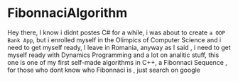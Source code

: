 # FibonnaciAlgorithm
Hey there, I know i didnt postes C# for a while, i was about to create `a OOP Bank App`, but i enrolled myself in the Olimpics of Computer Science and i need to get myself ready, I leave in Romania, anyway as I said , i need to get myself ready with Dynamics Programming and a lot on analitic stuff, this one is one of my first self-made algorithms in C++, a Fibonnaci Sequence , for those who dont know who Fibonnaci is , just search on google 
